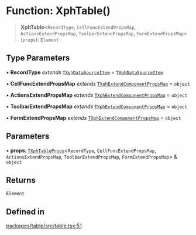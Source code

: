 # Function: XphTable()

> **XphTable**\<`RecordType`, `CellFuncExtendPropsMap`, `ActionsExtendPropsMap`, `ToolbarExtendPropsMap`, `FormExtendPropsMap`\>(`props`): `Element`

## Type Parameters

• **RecordType** *extends* [`TXphDataSourceItem`](../type-aliases/TXphDataSourceItem.md) = [`TXphDataSourceItem`](../type-aliases/TXphDataSourceItem.md)

• **CellFuncExtendPropsMap** *extends* [`TXphExtendComponentPropsMap`](../type-aliases/TXphExtendComponentPropsMap.md) = `object`

• **ActionsExtendPropsMap** *extends* [`TXphExtendComponentPropsMap`](../type-aliases/TXphExtendComponentPropsMap.md) = `object`

• **ToolbarExtendPropsMap** *extends* [`TXphExtendComponentPropsMap`](../type-aliases/TXphExtendComponentPropsMap.md) = `object`

• **FormExtendPropsMap** *extends* [`TXphExtendComponentPropsMap`](../type-aliases/TXphExtendComponentPropsMap.md) = `object`

## Parameters

• **props**: [`TXphTableProps`](../type-aliases/TXphTableProps.md)\<`RecordType`, `CellFuncExtendPropsMap`, `ActionsExtendPropsMap`, `ToolbarExtendPropsMap`, `FormExtendPropsMap`\> & `object`

## Returns

`Element`

## Defined in

[packages/table/src/table.tsx:51](https://github.com/XiaoPiHong/xph-crud/blob/1453d1f4b2490c13545a9d7404efaaabc2a2fd0f/packages/table/src/table.tsx#L51)
